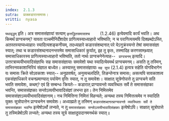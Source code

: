 ```yaml
---
index:  2.1.3
sutra:  प्राक्कडारात्समासः।
vritti:  nyasa
---
```


`यथावृद्धम्` इति। अत्र समाससंज्ञायां सत्याम् `कृत्तद्धितसमासाश्च	` (1.2.46) इत्येवमादि कार्यं भवति। अथ किमर्थं प्राग्वचनम्? यावता पञ्चमीनिर्देंशादेव प्रागित्यस्याध्याहारो भविष्यति; न च परागित्ययमपि दिक्छब्दोऽस्ति, अतस्तस्याप्यध्याहारः स्यादित्यशङ्कनीयम्, तदध्याहारे कडारसंशब्दनात् परे येऽनुक्रंस्यन्ते तेषां समाससंज्ञा स्यात्; तथा च कडारसंशब्दनादनन्तरमेव समासाधिकारं कुर्यात्, इह तु कृतः, तस्मादिह करणसामथ्र्यात् समासाधिकारस्य प्रागित्यस्याध्याहारो भविष्यति, ततो नार्थः प्राग्वचनेनेत्याह-- ` प्राग्वचनम्` इत्यादि। उत्तरत्राव्ययीभावादिसंज्ञाभिः सह समाससंज्ञायाः समावेशो यथा स्यादित्येवमर्थ प्राग्वचमनम्। असति तु तस्मिन्, ताभिरनवकाशाभिरियं संज्ञाल बाध्येत। अस्यास्तु समाससंज्ञायाः `सह सुपा` (2.1.4) इत्यत्र सहेति योगविभागेन यः समासः क्रिते सोऽवकाशः स्यात्-- अनुप्रावर्षत्, अनुव्यचलदिति, तिङन्तेनात्र समासः; असत्यपि सावकाशत्व एकसंज्ञाधिकारे वचनप्रमाण्यात् पर्यायेण वृत्तिः स्यात्, न तु समावेशः। साक्षात् सूत्रेणोपात्ते तु प्राग्वचने सति भवति समावेशः, कथम्? एवं हि सम्बन्धः क्रियते-- कडारात् प्राग्यावन्तो व्यवस्थितः सर्वे ते समाससंज्ञका भवन्ति, समाससंज्ञकाः सन्तोऽव्ययीभावादिसंज्ञां लभन्त इत। तेन निमित्तमेव समाससंज्ञाऽव्ययीभावादिसंज्ञानाम्। नच निमित्तिना निमित्तं विहन्यते; अन्यथा तस्य निमित्तत्वमेव न स्यादिति युक्तः सूत्रोपात्तेन प्राग्वचनेन समावेशः। अध्याह्मते तु तस्मिन् `कडारसंशब्दनात्प्राग्यावन्तो व्यवस्थिताः सर्वे ते समाससंज्ञका भवन्ति` इत्येषोऽर्थो लभ्यते, न तु `समाससंज्ञकाः सन्तोऽव्ययीभावादिसंज्ञकाः` इत्येषोऽपि। साक्षात् सूत्रोपात्ते तु तस्मिन्नेषोऽपि लभ्यते; अन्यथा तस्य सूत्रे साक्षादुपादानमनर्थकं स्यात्॥
